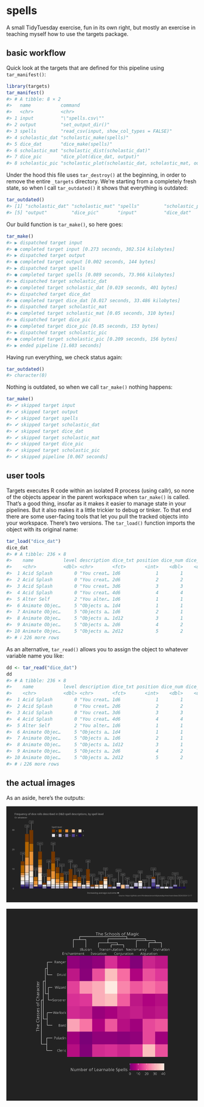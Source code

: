 
# spells

A small TidyTuesday exercise, fun in its own right, but mostly an
exercise in teaching myself how to use the targets package.

## basic workflow

Quick look at the targets that are defined for this pipeline using
`tar_manifest()`:

``` r
library(targets)
tar_manifest()
#> # A tibble: 8 × 2
#>   name           command                                                  
#>   <chr>          <chr>                                                    
#> 1 input          "\"spells.csv\""                                         
#> 2 output         "set_output_dir()"                                       
#> 3 spells         "read_csv(input, show_col_types = FALSE)"                
#> 4 scholastic_dat "scholastic_make(spells)"                                
#> 5 dice_dat       "dice_make(spells)"                                      
#> 6 scholastic_mat "scholastic_dist(scholastic_dat)"                        
#> 7 dice_pic       "dice_plot(dice_dat, output)"                            
#> 8 scholastic_pic "scholastic_plot(scholastic_dat, scholastic_mat, output)"
```

Under the hood this file uses `tar_destroy()` at the beginning, in order
to remove the entire `_targets` directory. We’re starting from a
completely fresh state, so when I call `tar_outdated()` it shows that
everything is outdated:

``` r
tar_outdated()
#> [1] "scholastic_dat" "scholastic_mat" "spells"         "scholastic_pic"
#> [5] "output"         "dice_pic"       "input"          "dice_dat"
```

Our build function is `tar_make()`, so here goes:

``` r
tar_make()
#> ▶ dispatched target input
#> ● completed target input [0.273 seconds, 302.514 kilobytes]
#> ▶ dispatched target output
#> ● completed target output [0.002 seconds, 144 bytes]
#> ▶ dispatched target spells
#> ● completed target spells [0.089 seconds, 73.966 kilobytes]
#> ▶ dispatched target scholastic_dat
#> ● completed target scholastic_dat [0.019 seconds, 401 bytes]
#> ▶ dispatched target dice_dat
#> ● completed target dice_dat [0.017 seconds, 33.486 kilobytes]
#> ▶ dispatched target scholastic_mat
#> ● completed target scholastic_mat [0.05 seconds, 310 bytes]
#> ▶ dispatched target dice_pic
#> ● completed target dice_pic [0.85 seconds, 153 bytes]
#> ▶ dispatched target scholastic_pic
#> ● completed target scholastic_pic [0.209 seconds, 156 bytes]
#> ▶ ended pipeline [1.603 seconds]
```

Having run everything, we check status again:

``` r
tar_outdated()
#> character(0)
```

Nothing is outdated, so when we call `tar_make()` nothing happens:

``` r
tar_make()
#> ✔ skipped target input
#> ✔ skipped target output
#> ✔ skipped target spells
#> ✔ skipped target scholastic_dat
#> ✔ skipped target dice_dat
#> ✔ skipped target scholastic_mat
#> ✔ skipped target dice_pic
#> ✔ skipped target scholastic_pic
#> ✔ skipped pipeline [0.067 seconds]
```

## user tools

Targets executes R code within an isolated R process (using callr), so
none of the objects appear in the parent workspace when `tar_make()` is
called. That’s a good thing, insofar as it makes it easier to manage
state in your pipelines. But it also makes it a little trickier to debug
or tinker. To that end there are some user-facing tools that let you
pull the tracked objects into your workspace. There’s two versions. The
`tar_load()` function imports the object with its original name:

``` r
tar_load("dice_dat")
dice_dat
#> # A tibble: 236 × 8
#>    name           level description dice_txt position dice_num dice_die dice_val
#>    <chr>          <dbl> <chr>       <fct>       <int>    <dbl>    <dbl>    <dbl>
#>  1 Acid Splash        0 "You creat… 1d6             1        1        6      3.5
#>  2 Acid Splash        0 "You creat… 2d6             2        2        6      7  
#>  3 Acid Splash        0 "You creat… 3d6             3        3        6     10.5
#>  4 Acid Splash        0 "You creat… 4d6             4        4        6     14  
#>  5 Alter Self         2 "You alter… 1d6             1        1        6      3.5
#>  6 Animate Objec…     5 "Objects a… 1d4             1        1        4      2.5
#>  7 Animate Objec…     5 "Objects a… 1d6             2        1        6      3.5
#>  8 Animate Objec…     5 "Objects a… 1d12            3        1       12      6.5
#>  9 Animate Objec…     5 "Objects a… 2d6             4        2        6      7  
#> 10 Animate Objec…     5 "Objects a… 2d12            5        2       12     13  
#> # ℹ 226 more rows
```

As an alternative, `tar_read()` allows you to assign the object to
whatever variable name you like:

``` r
dd <- tar_read("dice_dat")
dd
#> # A tibble: 236 × 8
#>    name           level description dice_txt position dice_num dice_die dice_val
#>    <chr>          <dbl> <chr>       <fct>       <int>    <dbl>    <dbl>    <dbl>
#>  1 Acid Splash        0 "You creat… 1d6             1        1        6      3.5
#>  2 Acid Splash        0 "You creat… 2d6             2        2        6      7  
#>  3 Acid Splash        0 "You creat… 3d6             3        3        6     10.5
#>  4 Acid Splash        0 "You creat… 4d6             4        4        6     14  
#>  5 Alter Self         2 "You alter… 1d6             1        1        6      3.5
#>  6 Animate Objec…     5 "Objects a… 1d4             1        1        4      2.5
#>  7 Animate Objec…     5 "Objects a… 1d6             2        1        6      3.5
#>  8 Animate Objec…     5 "Objects a… 1d12            3        1       12      6.5
#>  9 Animate Objec…     5 "Objects a… 2d6             4        2        6      7  
#> 10 Animate Objec…     5 "Objects a… 2d12            5        2       12     13  
#> # ℹ 226 more rows
```

## the actual images

As an aside, here’s the outputs:

![](output/dice_pic.png?raw=true)

![](output/scholastic_pic.png?raw=true)
